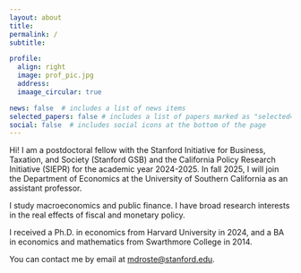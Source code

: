```yaml
---
layout: about
title: 
permalink: /
subtitle:  

profile:
  align: right
  image: prof_pic.jpg
  address: 
  imaage_circular: true

news: false  # includes a list of news items
selected_papers: false # includes a list of papers marked as "selected={true}"
social: false  # includes social icons at the bottom of the page
---
```


Hi! I am a postdoctoral fellow with the Stanford Initiative for Business, Taxation, and Society (Stanford GSB) and the California Policy Research Initiative (SIEPR) for the academic year 2024-2025. In fall 2025, I will join the Department of Economics at the University of Southern California as an assistant professor.

I study macroeconomics and public finance. I have broad research interests in the real effects of fiscal and monetary policy.

I received a Ph.D. in economics from Harvard University in 2024, and a BA in economics and mathematics from Swarthmore College in 2014.

You can contact me by email at [mdroste@stanford.edu](mailto:mdroste@stanford.edu).




